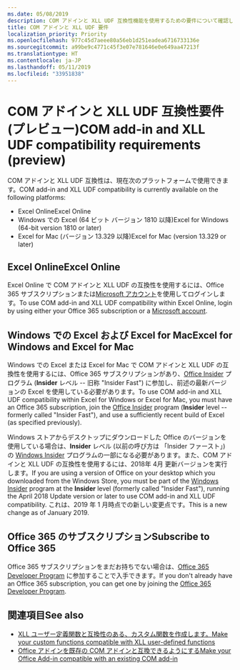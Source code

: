 ```yaml
---
ms.date: 05/08/2019
description: COM アドインと XLL UDF 互換性機能を使用するための要件について確認します。
title: COM アドインと XLL UDF 要件
localization_priority: Priority
ms.openlocfilehash: 977c45d7aeee80a56eb1d251eadea6716733136e
ms.sourcegitcommit: a99be9c4771c45f3e07e781646e0e649aa47213f
ms.translationtype: HT
ms.contentlocale: ja-JP
ms.lasthandoff: 05/11/2019
ms.locfileid: "33951838"
---
```

# <a name="com-add-in-and-xll-udf-compatibility-requirements-preview"></a><span data-ttu-id="1d9cd-103">COM アドインと XLL UDF 互換性要件 (プレビュー)</span><span class="sxs-lookup"><span data-stu-id="1d9cd-103">COM add-in and XLL UDF compatibility requirements (preview)</span></span>

<span data-ttu-id="1d9cd-104">COM アドインと XLL UDF 互換性は、現在次のプラットフォームで使用できます。</span><span class="sxs-lookup"><span data-stu-id="1d9cd-104">COM add-in and XLL UDF compatibility is currently available on the following platforms:</span></span>

- <span data-ttu-id="1d9cd-105">Excel Online</span><span class="sxs-lookup"><span data-stu-id="1d9cd-105">Excel Online</span></span>
- <span data-ttu-id="1d9cd-106">Windows での Excel (64 ビット バージョン 1810 以降)</span><span class="sxs-lookup"><span data-stu-id="1d9cd-106">Excel for Windows (64-bit version 1810 or later)</span></span>
- <span data-ttu-id="1d9cd-107">Excel for Mac (バージョン 13.329 以降)</span><span class="sxs-lookup"><span data-stu-id="1d9cd-107">Excel for Mac (version 13.329 or later)</span></span>

## <a name="excel-online"></a><span data-ttu-id="1d9cd-108">Excel Online</span><span class="sxs-lookup"><span data-stu-id="1d9cd-108">Excel Online</span></span>
<span data-ttu-id="1d9cd-109">Excel Online で COM アドインと XLL UDF の互換性を使用するには、Office 365 サブスクリプションまたは[Microsoft アカウント](https://account.microsoft.com/account)を使用してログインします。</span><span class="sxs-lookup"><span data-stu-id="1d9cd-109">To use COM add-in and XLL UDF compatibility within Excel Online, login by using either your Office 365 subscription or a [Microsoft account](https://account.microsoft.com/account).</span></span>

## <a name="excel-on-windows-and-excel-for-mac"></a><span data-ttu-id="1d9cd-110">Windows での Excel および Excel for Mac</span><span class="sxs-lookup"><span data-stu-id="1d9cd-110">Excel for Windows and Excel for Mac</span></span>
<span data-ttu-id="1d9cd-111">Windows での Excel または Excel for Mac で COM アドインと XLL UDF の互換性を使用するには、Office 365 サブスクリプションがあり、[Office Insider](https://products.office.com/office-insider) プログラム (**Insider** レベル -- 旧称 "Insider Fast") に参加し、前述の最新バージョンの Excel を使用している必要があります。</span><span class="sxs-lookup"><span data-stu-id="1d9cd-111">To use COM add-in and XLL UDF compatibility within Excel for Windows or Excel for Mac, you must have an Office 365 subscription, join the [Office Insider](https://products.office.com/office-insider) program (**Insider** level -- formerly called "Insider Fast"), and use a sufficiently recent build of Excel (as specified previously).</span></span>

<span data-ttu-id="1d9cd-112">Windows ストアからデスクトップにダウンロードした Office のバージョンを使用している場合は、**Insider** レベル (以前の呼び方は 「Insider ファースト」) の [Windows Insider](https://insider.windows.com/) プログラムの一部になる必要があります。また、COM アドインと XLL UDF の互換性を使用するには、2018年 4月 更新バージョンを実行します。</span><span class="sxs-lookup"><span data-stu-id="1d9cd-112">If you are using a version of Office on your desktop which you downloaded from the Windows Store, you must be part of the [Windows Insider](https://insider.windows.com/) program at the **Insider** level (formerly called "Insider Fast"), running the April 2018 Update version or later to use COM add-in and XLL UDF compatibility.</span></span> <span data-ttu-id="1d9cd-113">これは、2019 年 1 月時点での新しい変更点です。</span><span class="sxs-lookup"><span data-stu-id="1d9cd-113">This is a new change as of January 2019.</span></span>

## <a name="subscribe-to-office-365"></a><span data-ttu-id="1d9cd-114">Office 365 のサブスクリプション</span><span class="sxs-lookup"><span data-stu-id="1d9cd-114">Subscribe to Office 365</span></span>
<span data-ttu-id="1d9cd-115">Office 365 サブスクリプションをまだお持ちでない場合は、[Office 365 Developer Program](https://developer.microsoft.com/ja-JP/office/dev-program) に参加することで入手できます。</span><span class="sxs-lookup"><span data-stu-id="1d9cd-115">If you don't already have an Office 365 subscription, you can get one by joining the [Office 365 Developer Program](https://developer.microsoft.com/ja-JP/office/dev-program).</span></span>

## <a name="see-also"></a><span data-ttu-id="1d9cd-116">関連項目</span><span class="sxs-lookup"><span data-stu-id="1d9cd-116">See also</span></span>

- [<span data-ttu-id="1d9cd-117">XLL ユーザー定義関数と互換性のある、カスタム関数を作成します。</span><span class="sxs-lookup"><span data-stu-id="1d9cd-117">Make your custom functions compatible with XLL user-defined functions</span></span>](make-custom-functions-compatible-with-xll-udf.md)
- [<span data-ttu-id="1d9cd-118">Office アドインを既存の COM アドインと互換できるようにする</span><span class="sxs-lookup"><span data-stu-id="1d9cd-118">Make your Office Add-in compatible with an existing COM add-in</span></span>](../develop/make-office-add-in-compatible-with-existing-com-add-in.md)